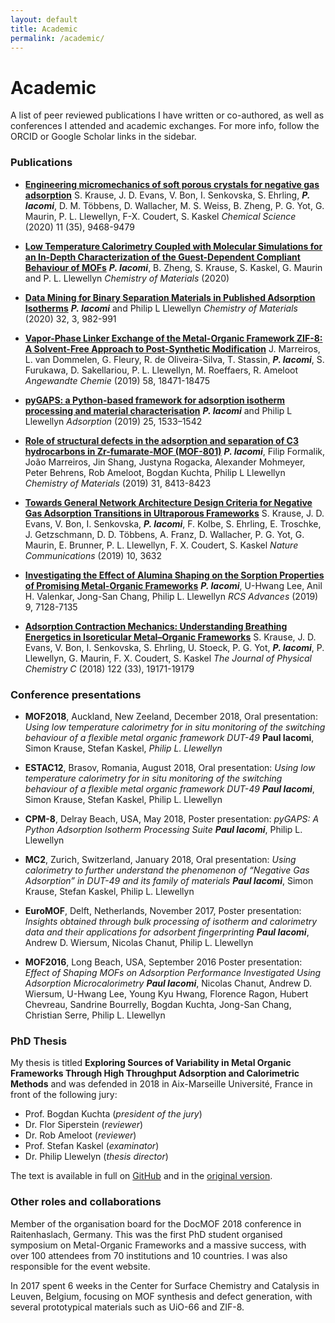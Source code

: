 ```yaml
---
layout: default
title: Academic
permalink: /academic/
---
```


# Academic

A list of peer reviewed publications I have written or co-authored, as well as conferences
I attended and academic exchanges. For more info, follow the ORCID or Google Scholar links
in the sidebar.

### Publications

* [**Engineering micromechanics of soft porous crystals for negative gas adsorption**](//doi.org/10.1039/D0SC03727C)
S. Krause, J. D. Evans, V. Bon, I. Senkovska, S. Ehrling, ___P. Iacomi___, D. M. Többens, D. Wallacher, M. S. Weiss, B. Zheng, 
P. G. Yot, G. Maurin, P. L. Llewellyn, F-X. Coudert, S. Kaskel _Chemical Science_ (2020) 11 (35), 9468-9479

* [**Low Temperature Calorimetry Coupled with Molecular Simulations for an In-Depth 
Characterization of the Guest-Dependent Compliant Behaviour of MOFs**](//doi.org/10.1021/acs.chemmater.0c00417)
___P. Iacomi___, B. Zheng, S. Krause, S. Kaskel, G. Maurin and P. L. Llewellyn _Chemistry of Materials_ (2020)

* [**Data Mining for Binary Separation Materials in Published Adsorption Isotherms**](//doi.org/10.1021/acs.chemmater.9b03376)
___P. Iacomi___ and Philip L Llewellyn _Chemistry of Materials_ (2020) 32, 3, 982-991

* [**Vapor-Phase Linker Exchange of the Metal-Organic Framework ZIF-8: A Solvent-Free Approach to Post-Synthetic Modification**](//doi.org/10.1002/anie.201912088)
J. Marreiros, L. van Dommelen, G. Fleury, R. de Oliveira-Silva, T. Stassin, ___P. Iacomi___, S. Furukawa, D. Sakellariou, P. L. Llewellyn, M. Roeffaers, R. Ameloot _Angewandte Chemie_ (2019) 58, 18471-18475

* [**pyGAPS: a Python-based framework for adsorption isotherm processing and material characterisation**](//doi.org/10.1007/s10450-019-00168-5)
___P. Iacomi___ and Philip L Llewellyn _Adsorption_ (2019) 25, 1533–1542

* [**Role of structural defects in the adsorption and separation of C3 hydrocarbons in Zr-fumarate-MOF (MOF-801)**](//doi.org/10.1021/acs.chemmater.9b02322)
___P. Iacomi___, Filip Formalik, João Marreiros, Jin Shang, Justyna Rogacka, 
Alexander Mohmeyer, Peter Behrens, Rob Ameloot, Bogdan Kuchta, Philip L Llewellyn
_Chemistry of Materials_ (2019) 31, 8413-8423

* [**Towards General Network Architecture Design Criteria for Negative Gas Adsorption Transitions in Ultraporous Frameworks**](//doi.org/10.1038/s41467-019-11565-3)
S. Krause, J. D. Evans, V. Bon, I. Senkovska, ___P. Iacomi___, F. Kolbe, S. Ehrling, 
E. Troschke, J. Getzschmann, D. D. Többens, A. Franz, D. Wallacher, P. G. Yot, 
G. Maurin, E. Brunner, P. L. Llewellyn, F. X. Coudert, S. Kaskel
_Nature Communications_ (2019) 10, 3632 

* [**Investigating the Effect of Alumina Shaping on the Sorption Properties of Promising Metal-Organic Frameworks**](//doi.org/10.1039/C9RA00534J)
___P. Iacomi___, U-Hwang Lee, Anil H. Valenkar, Jong-San Chang, Philip L. Llewellyn
_RCS Advances_ (2019) 9, 7128-7135

* [**Adsorption Contraction Mechanics: Understanding Breathing Energetics in Isoreticular Metal–Organic Frameworks**](//doi.org/10.1021/acs.jpcc.8b04549)
S. Krause, J. D. Evans, V. Bon, I. Senkovska, S. Ehrling, U. Stoeck, 
P. G. Yot, ___P. Iacomi___, P. Llewellyn, G. Maurin, F. X. Coudert, S. Kaskel
_The Journal of Physical Chemistry C_ (2018) 122 (33), 19171-19179

### Conference presentations

* **MOF2018**, Auckland, New Zeeland, December 2018, Oral presentation: _Using low
  temperature calorimetry for in situ monitoring of the switching behaviour of a flexible
  metal organic framework DUT-49_ **Paul Iacomi**, Simon Krause, Stefan Kaskel, _Philip L.
  Llewellyn_

* **ESTAC12**, Brasov, Romania, August 2018, Oral presentation: _Using low temperature
  calorimetry for in situ monitoring of the switching behaviour of a flexible metal
  organic framework DUT-49_ ___Paul Iacomi___, Simon Krause, Stefan Kaskel, Philip L.
  Llewellyn

* **CPM-8**, Delray Beach, USA, May 2018, Poster presentation: _pyGAPS: A Python
  Adsorption Isotherm Processing Suite_ ___Paul Iacomi___, Philip L. Llewellyn

* **MC2**, Zurich, Switzerland, January 2018, Oral presentation: _Using calorimetry to
  further understand the phenomenon of “Negative Gas Adsorption” in DUT-49 and its family
  of materials_ ___Paul Iacomi___, Simon Krause, Stefan Kaskel, Philip L. Llewellyn
  
* **EuroMOF**, Delft, Netherlands, November 2017, Poster presentation: _Insights obtained
  through bulk processing of isotherm and calorimetry data and their applications for
  adsorbent fingerprinting_ ___Paul Iacomi___, Andrew D. Wiersum, Nicolas Chanut, Philip
  L. Llewellyn

* **MOF2016**, Long Beach, USA, September 2016 Poster presentation: _Effect of Shaping
  MOFs on Adsorption Performance Investigated Using Adsorption Microcalorimetry_ ___Paul
  Iacomi___, Nicolas Chanut, Andrew D. Wiersum, U-Hwang Lee, Young Kyu Hwang, Florence
  Ragon, Hubert Chevreau, Sandrine Bourrelly, Bogdan Kuchta, Jong-San Chang, Christian
  Serre, Philip L. Llewellyn

### PhD Thesis

My thesis is titled **Exploring Sources of Variability in Metal Organic Frameworks Through
High Throughput Adsorption and Calorimetric Methods** and was defended in 2018 in
Aix-Marseille Université, France in front of the following jury:

*   Prof. Bogdan Kuchta (_president of the jury_)
*   Dr. Flor Siperstein (_reviewer_)
*   Dr. Rob Ameloot (_reviewer_)
*   Prof. Stefan Kaskel (_examinator_)
*   Dr. Philip Llewelyn (_thesis director_)

The text is available in full on [GitHub](https://github.com/pauliacomi/PhD-Thesis) and in the [original version](https://www.theses.fr/2018AIXM0415).

### Other roles and collaborations

Member of the organisation board for the DocMOF 2018 conference in Raitenhaslach, Germany.
This was the first PhD student organised symposium on Metal-Organic Frameworks and a
massive success, with over 100 attendees from 70 institutions and 10 countries. I was also
responsible for the event website.

In 2017 spent 6 weeks in the Center for Surface Chemistry and Catalysis in Leuven,
Belgium, focusing on MOF synthesis and defect generation, with several prototypical
materials such as UiO-66 and ZIF-8.
